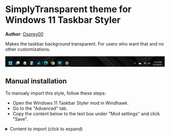 # SimplyTransparent theme for Windows 11 Taskbar Styler

**Author**: [Osprey00](https://github.com/Osprey00)

Makes the taskbar background transparent. For users who want that and no other customizations.

![SimplyTransparent](screenshot.png)

## Manual installation

To manualy import this style, follow these steps:

* Open the Windows 11 Taskbar Styler mod in Windhawk.
* Go to the "Advanced" tab.
* Copy the content below to the text box under "Mod settings" and click "Save".

<details>
<summary>Content to import (click to expand)</summary>

```json
{
  "controlStyles[0].target":"Taskbar.TaskbarFrame > Grid#RootGrid > Taskbar.TaskbarBackground > Grid > Rectangle#BackgroundFill",
  "controlStyles[0].styles[0]":"Fill=Transparent",
  "controlStyles[1].target":"Rectangle#BackgroundStroke",
  "controlStyles[1].styles[0]":"Fill=Transparent"
}
```
</details>
